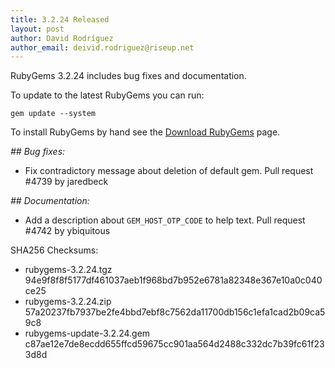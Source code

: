 ```yaml
---
title: 3.2.24 Released
layout: post
author: David Rodríguez
author_email: deivid.rodriguez@riseup.net
---
```


RubyGems 3.2.24 includes bug fixes and documentation.

To update to the latest RubyGems you can run:

    gem update --system

To install RubyGems by hand see the [Download RubyGems][download] page.


_## Bug fixes:_

* Fix contradictory message about deletion of default gem. Pull request
  #4739 by jaredbeck

_## Documentation:_

* Add a description about `GEM_HOST_OTP_CODE` to help text. Pull request
  #4742 by ybiquitous


SHA256 Checksums:

* rubygems-3.2.24.tgz  
  94e9f8f8f5177df461037aeb1f968bd7b952e6781a82348e367e10a0c040ce25
* rubygems-3.2.24.zip  
  57a20237fb7937be2fe4bbd7ebf8c7562da11700db156c1efa1cad2b09ca59c8
* rubygems-update-3.2.24.gem  
  c87ae12e7de8ecdd655ffcd59675cc901aa564d2488c332dc7b39fc61f233d8d


[download]: https://rubygems.org/pages/download

